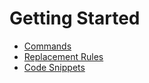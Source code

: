 

# Getting Started 

* [Commands](commands.html)
* [Replacement Rules](replacement-rules.html)
* [Code Snippets](code-snippets.html)